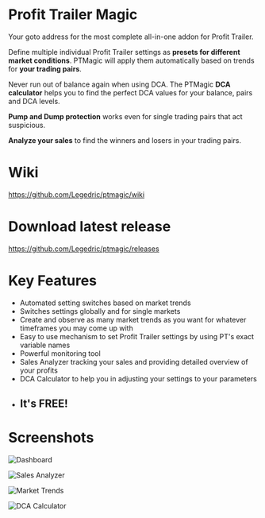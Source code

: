 # Profit Trailer Magic
Your goto address for the most complete all-in-one addon for Profit Trailer.

Define multiple individual Profit Trailer settings as **presets for different market conditions**. PTMagic will apply them automatically based on trends for **your trading pairs**.  

Never run out of balance again when using DCA. The PTMagic **DCA calculator** helps you to find the perfect DCA values for your balance, pairs and DCA levels.  

**Pump and Dump protection** works even for single trading pairs that act suspicious.  

**Analyze your sales** to find the winners and losers in your trading pairs.

# Wiki
https://github.com/Legedric/ptmagic/wiki

# Download latest release
https://github.com/Legedric/ptmagic/releases

# Key Features
- Automated setting switches based on market trends
- Switches settings globally and for single markets
- Create and observe as many market trends as you want for whatever timeframes you may come up with
- Easy to use mechanism to set Profit Trailer settings by using PT's exact variable names
- Powerful monitoring tool
- Sales Analyzer tracking your sales and providing detailed overview of your profits
- DCA Calculator to help you in adjusting your settings to your parameters
- ## It's FREE!

# Screenshots
![Dashboard](https://i.imgur.com/022JgWs.png)

![Sales Analyzer](https://i.imgur.com/JbzrQvL.png)

![Market Trends](https://i.imgur.com/eDPq0Tp.png)

![DCA Calculator](https://i.imgur.com/GmcYu14.png)

